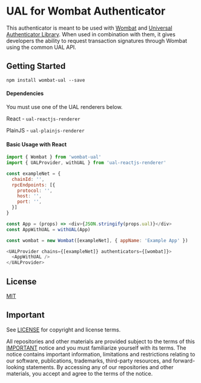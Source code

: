 # UAL for Wombat Authenticator

This authenticator is meant to be used with [Wombat](https://getwombat.io/) and [Universal Authenticator Library](https://github.com/EOSIO/universal-authenticator-library). When used in combination with them, it gives developers the ability to request transaction signatures through Wombat using the common UAL API.

## Getting Started

`npm install wombat-ual --save`

#### Dependencies

You must use one of the UAL renderers below.

React - `ual-reactjs-renderer`


PlainJS - `ual-plainjs-renderer`


#### Basic Usage with React

```javascript
import { Wombat } from 'wombat-ual'
import { UALProvider, withUAL } from 'ual-reactjs-renderer'

const exampleNet = {
  chainId: '',
  rpcEndpoints: [{
    protocol: '',
    host: '',
    port: '',
  }]
}

const App = (props) => <div>{JSON.stringify(props.ual)}</div>
const AppWithUAL = withUAL(App)

const wombat = new Wombat([exampleNet], { appName: 'Example App' })

<UALProvider chains={[exampleNet]} authenticators={[wombat]}>
  <AppWithUAL />
</UALProvider>
```


## License

[MIT](https://github.com/EOSIO/ual-scatter/blob/develop/LICENSE)

## Important


See [LICENSE](./LICENSE) for copyright and license terms.

All repositories and other materials are provided subject to the terms of this [IMPORTANT](./IMPORTANT.md) notice and you must familiarize yourself with its terms.  The notice contains important information, limitations and restrictions relating to our software, publications, trademarks, third-party resources, and forward-looking statements.  By accessing any of our repositories and other materials, you accept and agree to the terms of the notice.
